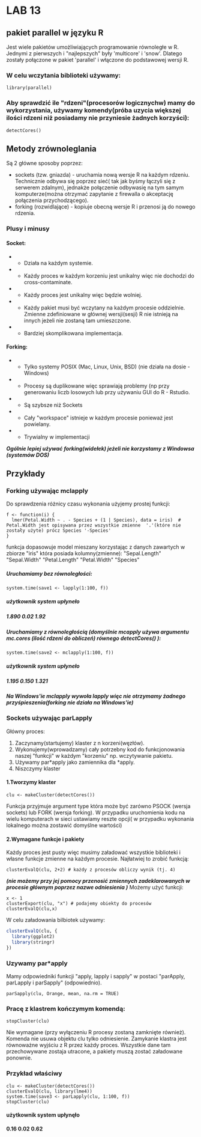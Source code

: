 # LAB 13
## pakiet parallel w języku R
Jest wiele pakietów umożliwiających programowanie równoległe w R. Jednymi z pierwszych i "najlepszych" były 'multicore' i 'snow'. Dlatego zostały połączone w pakiet 'parallel' i włączone do podstawowej wersji R.
### W celu wczytania biblioteki używamy:
```
library(parallel)
```
### Aby sprawdzić ile "rdzeni"(procesorów logicznychw) mamy do wykorzystania, używamy komendy(próba uzycia większej ilości rdzeni niż posiadamy nie przyniesie żadnych korzyści):
```
detectCores()
```
## Metody zrównoleglania
Są 2 główne sposoby poprzez:
* sockets (tzw. gniazda) - uruchamia nową wersje R na każdym rdzeniu. Technicznie odbywa się poprzez sieć( tak jak byśmy łączyli się z serwerem zdalnym), jednakże połączenie odbywasię na tym samym komputerze(można otrzymać zapytanie z firewalla o akceptację połączenia przychodzącego).
* forking (rozwidlające) - kopiuje obecną wersje R i przenosi ją do nowego rdzenia.

### Plusy i minusy
#### Socket:
* + Działa na każdym systemie.
* + Każdy proces w każdym korzeniu jest unikalny więc nie dochodzi do cross-contaminate.
* - Każdy proces jest unikalny więc będzie wolniej.
* - Każdy pakiet musi być wczytany na każdym procesie oddzielnie. Zmienne zdefiniowane w głównej wersji(sesji) R nie istnieją na innych jeżeli nie zostaną tam umieszczone.
* - Bardziej skomplikowana implementacja.

#### Forking:
* - Tylko systemy POSIX (Mac, Linux, Unix, BSD) (nie działa na dosie - Windows)
* - Procesy są duplikowane więc sprawiają problemy (np przy generowaniu liczb losowych lub przy używaniu GUI do R - Rstudio.
*  + Są szybsze niż Sockets
*  + Cały "workspace" istnieje w każdym procesie ponieważ jest powielany.
*  + Trywialny w implementacji

***Ogólnie lepiej używać forking(widełek) jeżeli nie korzystamy z Windowsa (systemów DOS)***
## Przykłady
### Forking używając mclapply
Do sprawdzenia różnicy czasu wykonania użyjemy prostej funkcji:
```
f <- function(i) {
  lmer(Petal.Width ~ . - Species + (1 | Species), data = iris)  # Petal.Width jest opisywana przez wszystkie zmienne  '.'(które nie zostały użyte) prócz Species '-Species' 
}
```
funkcja dopasowuje model mieszany korzystając z danych zawartych w zbiorze "iris" która posiada kolumny(zmienne):
"Sepal.Length" "Sepal.Width"  "Petal.Length" "Petal.Width"  "Species"
##### Uruchamiamy bez równoległości:
```
system.time(save1 <- lapply(1:100, f))
```

##### użytkownik system upłyneło
##### 1.890      0.02   1.92
##### Uruchamiamy z równoległością (domyślnie mcapply używa argumentu mc.cores (ilość rdzeni do obliczeń)   równego detectCores() ):
```
system.time(save2 <- mclapply(1:100, f))
```
##### użytkownik system upłyneło
##### 1.195      0.150   1.321

***Na Windows'ie mclapply wywoła lapply więc nie otrzymamy żadnego przyśpieszenia(forking nie działa na Windows'ie)***
### Sockets używając parLapply
Główny proces:
1. Zaczynamy(startujemy) klaster z n korzeni(węzłów).
2. Wykonujemy(wprowadzamy) cały potrzebny kod do funkcjonowania naszej "funkcji" w każdym "korzeniu" np. wczytywanie pakietu.
3. Używamy par*apply jako zamiennika dla *apply.
4. Niszczymy klaster
#### 1.Tworzymy klaster
```
clu <- makeCluster(detectCores())
```
Funkcja przyjmuje argument type która może być zarówno PSOCK (wersja sockets) lub FORK (wersja forking).
W przypadku uruchomienia kodu na wielu komputerach w sieci ustawiamy reszte opcji( w przypadku wykonania lokalnego można zostawić domyślne wartości)
#### 2.Wymagane funkcje i pakiety
Każdy proces jest pusty więc musimy załadować wszystkie biblioteki i własne funkcje zmienne na każdym procesie. Najłatwiej to zrobić funkcją:
```
clusterEvalQ(clu, 2+2) # każdy z procesów obliczy wynik (tj. 4)
```
***(nie możemy przy jej pomocy przenosić zmiennych zadeklarowanych w procesie głównym poprzez nazwe odniesienia )***
Możemy użyć funkcji:
```
x <- 1
clusterExport(clu, "x") # podajemy obiekty do procesów
clusterEvalQ(clu,x) 
```
W celu załadowania bilbiotek używamy:
```R
clusterEvalQ(clu, {
  library(ggplot2)
  library(stringr)
})
```
### Uzywamy par*apply
Mamy odpowiedniki funkcji "apply, lapply i sapply" w postaci "parApply, parLapply i parSapply" (odpowiednio).
```
parSapply(clu, Orange, mean, na.rm = TRUE)
```
### Pracę z klastrem kończymym komendą:
```
stopCluster(clu)
```
Nie wymagane (przy wyłączeniu R procesy zostaną zamknięte również). Komenda nie usuwa objektu clu tylko odniesienie. Zamykanie klastra jest równoważne wyjściu z R przez każdy proces. Wszystkie dane tam przechowywane zostaja utracone, a pakiety muszą zostać załadowane ponownie.

### Przykład właściwy
```
clu <- makeCluster(detectCores())
clusterEvalQ(clu, library(lme4))
system.time(save3 <- parLapply(clu, 1:100, f))
stopCluster(clu)
```
#### użytkownik     system   upłynęło 
####      0.16       0.02       0.62
